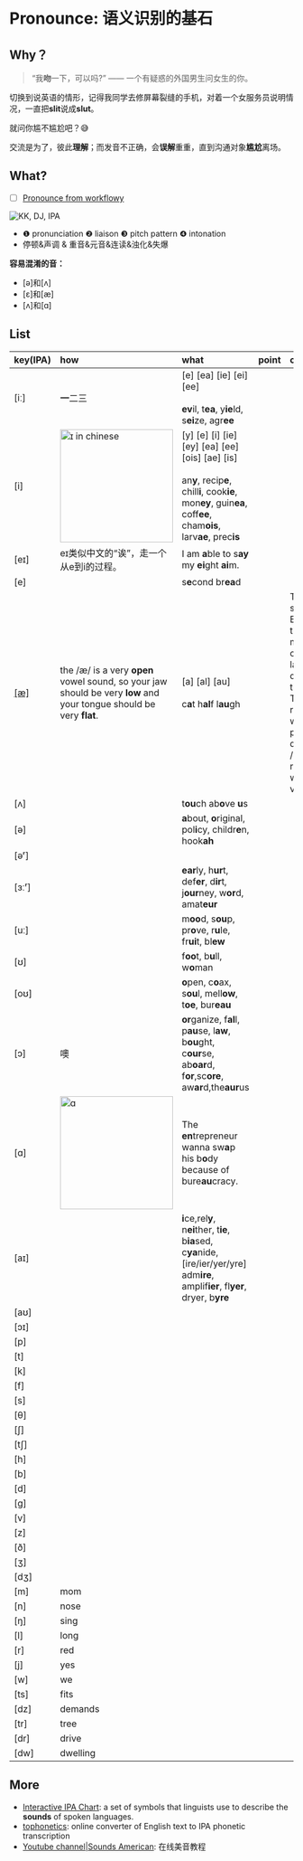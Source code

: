 # Pronounce: 语义识别的基石

## Why？

> “我**吻**一下，可以吗?”  —— 一个有疑惑的外国男生问女生的你。

切换到说英语的情形，记得我同学去修屏幕裂缝的手机，对着一个女服务员说明情况，一直把**slit**说成**slut**。

就问你尴不尴尬吧？😅

交流是为了，彼此**理解**；而发音不正确，会**误解**重重，直到沟通对象**尴尬**离场。

## What?

- [ ] [Pronounce from workflowy](https://workflowy.com/s/BZDH.3WnFc2lF9o)

![KK, DJ, IPA](https://i.imgur.com/dgSqVyA.png)

* ❶  pronunciation ❷ liaison ❸ pitch pattern ❹ intonation 
* 停顿&声调 & 重音&元音&连读&浊化&失爆

**容易混淆的音：**

* [ə]和[ʌ] 
* [ɛ]和[æ]
* [ʌ]和[ɑ]

## List

|key(IPA)|how|what|point|comments|
|:--|:--|:--|:--|:--|
|[iː]|**一**二三| [e] [ea] [ie] [ei] [ee] <br><br> **ev**il, t**ea**, y**ie**ld, s**ei**ze, agr**ee** |||
|[i]| <img src="https://i.imgur.com/9qNxLQp.jpg" alt="ɪ in chinese" width="200"/>|[y] [e] [i] [ie] [ey] [ea] [ee] [ois] [ae] [is] <br> <br> an**y**, recip**e**, chill**i**, cook**ie**, mon**ey**, guin**ea**, coff**ee**, cham**ois**, larv**ae**, prec**is** |
|[eɪ]|eɪ类似中文的“诶”，走一个从e到i的过程。|I am **a**ble to s**ay** my **ei**ght **ai**m.||
|[e]||s**e**cond br**ea**d||
|[[æ]](https://www.youtube.com/watch?v=mynucZiy-Ug)| the /æ/ is a very **open** vowel sound, so your jaw should be very **low** and your tongue should be very **flat**.| [a] [al] [au]<br><br> c**a**t h**al**f l**au**gh||The /æ/ is specific to English, as the majority of other languages don't have this sound. That's the reason why many people distort the /æ/ or replace it with other vowels. |
|[ʌ]|| t**ou**ch ab**o**ve **u**s||
|[ə]|| **a**bout, **o**riginal, pol**i**cy, childr**e**n, hook**ah** ||
|[əʳ]||||
|[ɜːʳ]||**ear**ly, h**ur**t, def**er**, d**ir**t, j**our**ney, w**or**d, amat**eur** |
|[uː]||m**oo**d, s**ou**p, pr**o**ve, r**u**le, fr**ui**t, bl**ew**|
|[ʊ]||f**oo**t, b**u**ll, w**o**man|
|[oʊ]||**o**pen, c**o**ax,  s**ou**l, mell**ow**, t**oe**, bur**eau**|
|[ɔ]|噢|**or**ganize, f**al**l, p**au**se, l**aw**, b**ou**ght, c**our**se, ab**oar**d, f**or**,sc**ore**,  aw**ar**d,the**aur**us||
|[ɑ]| <img src="https://i.imgur.com/zEByL68.png" alt="ɑ" width="200"/>|The **en**trepreneur wanna sw**a**p his b**o**dy because of bure**au**cracy.|
|[aɪ]||**i**ce,rel**y**, n**ei**ther, t**ie**, b**ia**sed, c**ya**nide, [ire/ier/yer/yre] adm**ire**, amplif**ier**, fl**yer**, dryer, b**yre**|||
|[aʊ]|||
|[ɔɪ]||
|[p]||
|[t]|||
|[k]||
|[f]|
|[s]|
|[θ]||
|[ʃ]||
|[tʃ]|
|[h]||
|[b]||
|[d]|
|[g]||
|[v]|
|[z]|
|[ð]||
|[ʒ]||
|[dʒ]||
|[m]|mom
|[n]|nose
|[ŋ]|sing
|[l]|long
|[r]|red
|[j]|yes
|[w]|we
|[ts]| fits
|[dz]| demands
|[tr]| tree
|[dr]| drive
|[dw]| dwelling

## More 

* [Interactive IPA Chart](http://www.ipachart.com/): a set of symbols that linguists use to describe the **sounds** of spoken languages.
* [tophonetics](https://tophonetics.com/): online converter of English text to IPA phonetic transcription
* [Youtube channel|Sounds American](https://www.youtube.com/channel/UC-MSYk9R94F3TMuKAnQ7dDg/featured ): 在线美音教程

